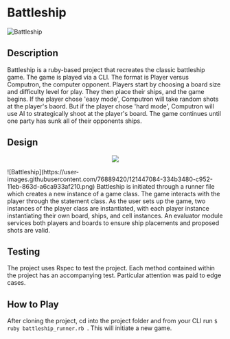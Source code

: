 # Battleship
![Battleship](https://user-images.githubusercontent.com/76889420/121446608-1eba6c80-c951-11eb-8533-d8b9d0e5f35d.png)

## Description  
Battleship is a ruby-based project that recreates the classic battleship game. The game is played via a CLI. The format is Player versus Computron, the computer opponent. Players start by choosing a board size and difficulty level for play. They then place their ships, and the game begins. If the player chose 'easy mode', Computron will take random shots at the player's baord. But if the player chose 'hard mode', Computron will use AI to strategically shoot at the player's board. The game continues until one party has sunk all of their opponents ships.

## Design  

<p align="center">
  <img src="https://user-images.githubusercontent.com/76889420/121447084-334b3480-c952-11eb-863d-a6ca933af210.png" />
</p>
![Battleship](https://user-images.githubusercontent.com/76889420/121447084-334b3480-c952-11eb-863d-a6ca933af210.png)   
Battleship is initiated through a runner file which creates a new instance of a game class. The game interacts with the player through the statement class. As the user sets up the game, two instances of the player class are instantiated, with each player instance instantiating their own board, ships, and cell instances. An evaluator module services both players and boards to ensure ship placements and proposed shots are valid.

## Testing  
The project uses Rspec to test the project. Each method contained within the project has an accompanying test. Particular attention was paid to edge cases.

## How to Play

After cloning the project, cd into the project folder and from your CLI run ```$ ruby battleship_runner.rb ```. This will initiate a new game.
